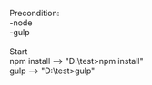 Precondition: <br>
-node <br>
-gulp <br>
<br>
Start <br>
npm install --> "D:\test>npm install" <br>
gulp --> "D:\test>gulp"
